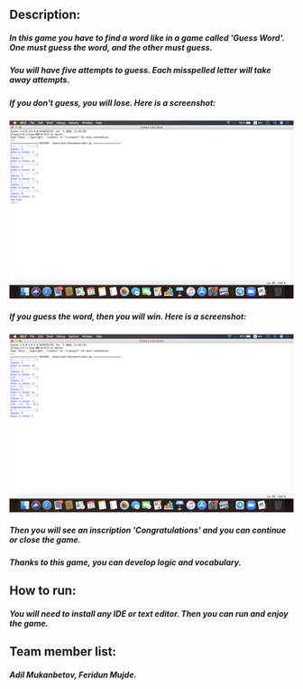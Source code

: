 ## Description:

##### In this game you have to find a word like in a game called 'Guess Word'. One must guess the word, and the other must guess.

##### You will have five attempts to guess. Each misspelled letter will take away attempts.

##### If you don't guess, you will lose. Here is a screenshot:
<img src="https://github.com/AdilG2/Game-Hangman-for-Intro2Eng/blob/main/Снимок%20экрана%202020-12-22%20в%200.56.59.png">

##### If you guess the word, then you will win. Here is a screenshot:
<img src="https://github.com/AdilG2/Game-Hangman-for-Intro2Eng/blob/main/Снимок%20экрана%202020-12-22%20в%201.08.06.png">

##### Then you will see an inscription 'Congratulations' and you can continue or close the game.
##### Thanks to this game, you can develop logic and vocabulary.

## How to run:
##### You will need to install any IDE or text editor. Then you can run and enjoy the game.

## Team member list:
##### Adil Mukanbetov, Feridun Mujde.
